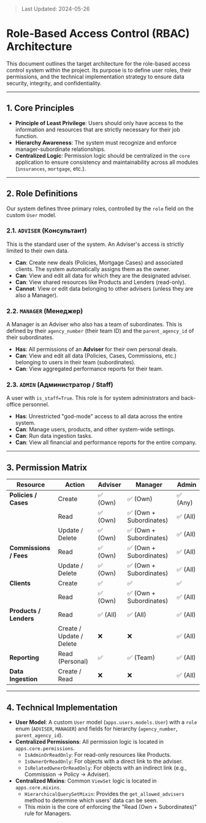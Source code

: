 > Last Updated: 2024-05-26

# Role-Based Access Control (RBAC) Architecture

This document outlines the target architecture for the role-based access control system within the project. Its purpose is to define user roles, their permissions, and the technical implementation strategy to ensure data security, integrity, and confidentiality.

---

## 1. Core Principles

-   **Principle of Least Privilege**: Users should only have access to the information and resources that are strictly necessary for their job function.
-   **Hierarchy Awareness**: The system must recognize and enforce manager-subordinate relationships.
-   **Centralized Logic**: Permission logic should be centralized in the `core` application to ensure consistency and maintainability across all modules (`insurances`, `mortgage`, etc.).

---

## 2. Role Definitions

Our system defines three primary roles, controlled by the `role` field on the custom `User` model.

### 2.1. `ADVISER` (Консультант)
This is the standard user of the system. An Adviser's access is strictly limited to their own data.

-   **Can**: Create new deals (Policies, Mortgage Cases) and associated clients. The system automatically assigns them as the owner.
-   **Can**: View and edit all data for which they are the designated adviser.
-   **Can**: View shared resources like Products and Lenders (read-only).
-   **Cannot**: View or edit data belonging to other advisers (unless they are also a Manager).

### 2.2. `MANAGER` (Менеджер)
A Manager is an Adviser who also has a team of subordinates. This is defined by their `agency_number` (their team ID) and the `parent_agency_id` of their subordinates.

-   **Has**: All permissions of an **Adviser** for their own personal deals.
-   **Can**: View and edit all data (Policies, Cases, Commissions, etc.) belonging to users in their team (subordinates).
-   **Can**: View aggregated performance reports for their team.

### 2.3. `ADMIN` (Администратор / Staff)
A user with `is_staff=True`. This role is for system administrators and back-office personnel.

-   **Has**: Unrestricted "god-mode" access to all data across the entire system.
-   **Can**: Manage users, products, and other system-wide settings.
-   **Can**: Run data ingestion tasks.
-   **Can**: View all financial and performance reports for the entire company.

---

## 3. Permission Matrix

| Resource                  | Action                 | Adviser        | Manager                             | Admin          |
| ------------------------- | ---------------------- | -------------- | ----------------------------------- | -------------- |
| **Policies / Cases**      | Create                 | ✅ (Own)       | ✅ (Own)                            | ✅ (Any)       |
|                           | Read                   | ✅ (Own)       | ✅ (Own + Subordinates)             | ✅ (All)       |
|                           | Update / Delete        | ✅ (Own)       | ✅ (Own + Subordinates)             | ✅ (All)       |
| **Commissions / Fees**    | Read                   | ✅ (Own)       | ✅ (Own + Subordinates)             | ✅ (All)       |
|                           | Update / Delete        | ✅ (Own)       | ✅ (Own + Subordinates)             | ✅ (All)       |
| **Clients**               | Create                 | ✅             | ✅                                  | ✅             |
|                           | Read                   | ✅ (Own)       | ✅ (Own + Subordinates)             | ✅ (All)       |
| **Products / Lenders**    | Read                   | ✅ (All)       | ✅ (All)                            | ✅ (All)       |
|                           | Create / Update / Delete | ❌             | ❌                                  | ✅ (All)       |
| **Reporting**             | Read (Personal)        | ✅             | ✅ (Team)                           | ✅ (All)       |
| **Data Ingestion**        | Create / Read          | ❌             | ❌                                  | ✅ (All)       |

---

## 4. Technical Implementation

-   **User Model**: A custom `User` model (`apps.users.models.User`) with a `role` enum (`ADVISER`, `MANAGER`) and fields for hierarchy (`agency_number`, `parent_agency_id`).
-   **Centralized Permissions**: All permission logic is located in `apps.core.permissions`.
    -   `IsAdminOrReadOnly`: For read-only resources like Products.
    -   `IsOwnerOrReadOnly`: For objects with a direct link to the adviser.
    -   `IsRelatedOwnerOrReadOnly`: For objects with an indirect link (e.g., Commission -> Policy -> Adviser).
-   **Centralized Mixins**: Common `ViewSet` logic is located in `apps.core.mixins`.
    -   `HierarchicalQuerySetMixin`: Provides the `get_allowed_advisers` method to determine which users' data can be seen.
    -   This mixin is the core of enforcing the "Read (Own + Subordinates)" rule for Managers.

